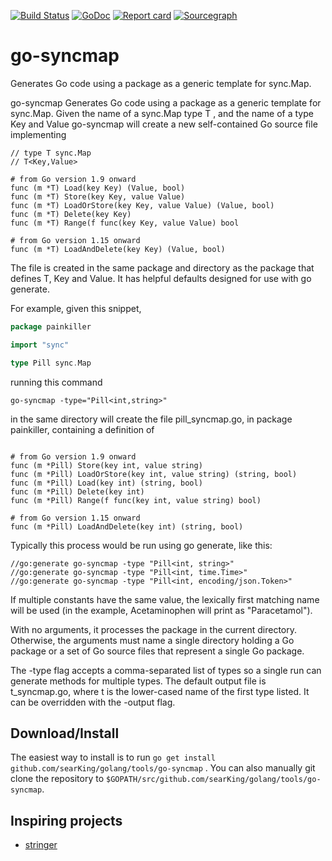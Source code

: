 [![Build Status](https://travis-ci.org/searKing/travis-ci.svg?branch=go-syncmap)](https://travis-ci.org/searKing/travis-ci)
[![GoDoc](https://godoc.org/github.com/searKing/golang/tools/go-syncmap?status.svg)](https://godoc.org/github.com/searKing/golang/tools/go-syncmap)
[![Report card](https://goreportcard.com/badge/github.com/searKing/golang/tools/go-syncmap)](https://goreportcard.com/report/github.com/searKing/golang/tools/go-syncmap)
[![Sourcegraph](https://sourcegraph.com/github.com/searKing/golang/-/badge.svg)](https://sourcegraph.com/github.com/searKing/travis-ci@go-syncmap?badge)

# go-syncmap

Generates Go code using a package as a generic template for sync.Map.

go-syncmap Generates Go code using a package as a generic template for sync.Map. Given the name of a sync.Map type T ,
and the name of a type Key and Value go-syncmap will create a new self-contained Go source file implementing

```
// type T sync.Map
// T<Key,Value>

# from Go version 1.9 onward 
func (m *T) Load(key Key) (Value, bool)
func (m *T) Store(key Key, value Value)
func (m *T) LoadOrStore(key Key, value Value) (Value, bool)
func (m *T) Delete(key Key)
func (m *T) Range(f func(key Key, value Value) bool

# from Go version 1.15 onward 
func (m *T) LoadAndDelete(key Key) (Value, bool)
```

The file is created in the same package and directory as the package that defines T, Key and Value. It has helpful
defaults designed for use with go generate.

For example, given this snippet,

```go
package painkiller

import "sync"

type Pill sync.Map
```

running this command

```
go-syncmap -type="Pill<int,string>"
```

in the same directory will create the file pill_syncmap.go, in package painkiller, containing a definition of

```

# from Go version 1.9 onward 
func (m *Pill) Store(key int, value string)
func (m *Pill) LoadOrStore(key int, value string) (string, bool)
func (m *Pill) Load(key int) (string, bool)
func (m *Pill) Delete(key int)
func (m *Pill) Range(f func(key int, value string) bool)

# from Go version 1.15 onward 
func (m *Pill) LoadAndDelete(key int) (string, bool)
```

Typically this process would be run using go generate, like this:

```
//go:generate go-syncmap -type "Pill<int, string>"
//go:generate go-syncmap -type "Pill<int, time.Time>"
//go:generate go-syncmap -type "Pill<int, encoding/json.Token>"
```

If multiple constants have the same value, the lexically first matching name will be used (in the example, Acetaminophen
will print as "Paracetamol").

With no arguments, it processes the package in the current directory. Otherwise, the arguments must name a single
directory holding a Go package or a set of Go source files that represent a single Go package.

The -type flag accepts a comma-separated list of types so a single run can generate methods for multiple types. The
default output file is t_syncmap.go, where t is the lower-cased name of the first type listed. It can be overridden with
the -output flag.

## Download/Install

The easiest way to install is to run `go get install github.com/searKing/golang/tools/go-syncmap`
. You can also manually git clone the repository to `$GOPATH/src/github.com/searKing/golang/tools/go-syncmap`.

## Inspiring projects

* [stringer](https://godoc.org/golang.org/x/tools/cmd/stringer)
